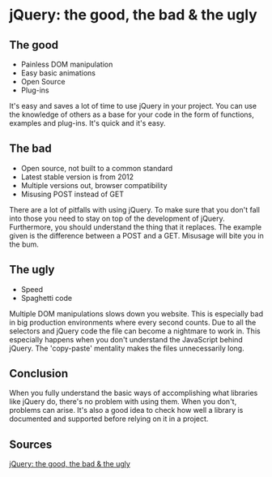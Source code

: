 # jQuery: the good, the bad & the ugly

## The good
+ Painless DOM manipulation
+ Easy basic animations
+ Open Source
+ Plug-ins

It's easy and saves a lot of time to use jQuery in your project. You can use the knowledge of others as a base for your code in the form of functions, examples and plug-ins. It's quick and it's easy.

## The bad
+ Open source, not built to a common standard
+ Latest stable version is from 2012
+ Multiple versions out, browser compatibility
+ Misusing POST instead of GET

There are a lot of pitfalls with using jQuery. To make sure that you don't fall into those you need to stay on top of the development of jQuery. Furthermore, you should understand the thing that it replaces. The example given is the difference between a POST and a GET. Misusage will bite you in the bum.

## The ugly
+ Speed
+ Spaghetti code

Multiple DOM manipulations slows down you website. This is especially bad in big production environments where every second counts. Due to all the selectors and jQuery code the file can become a nightmare to work in. This especially happens when you don't understand the JavaScript behind jQuery. The 'copy-paste' mentality makes the files unnecessarily long.

## Conclusion
When you fully understand the basic ways of accomplishing what libraries like jQuery do, there's no problem with using them. When you don't, problems can arise. It's also a good idea to check how well a library is documented and supported before relying on it in a project.

## Sources
[jQuery: the good, the bad & the ugly](http://www.webdesignerdepot.com/2012/09/jquery-the-good-the-bad-and-the-ugly/)